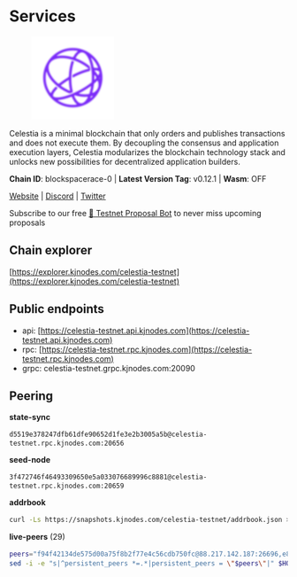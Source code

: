 # Services

<figure><img src="https://raw.githubusercontent.com/kj89/cosmos-images/main/logos/celestia.png" width="150" alt=""><figcaption></figcaption></figure>

Celestia is a minimal blockchain that only orders and publishes transactions and  does not execute them. By decoupling the consensus and application execution layers,  Celestia modularizes the blockchain technology stack and unlocks new possibilities  for decentralized application builders.

**Chain ID**: blockspacerace-0 | **Latest Version Tag**: v0.12.1 | **Wasm**: OFF

[Website](https://celestia.org) | [Discord](https://discord.gg/celestiacommunity) | [Twitter](https://twitter.com/CelestiaOrg)



Subscribe to our free [🤖 Testnet Proposal Bot](https://t.me/kjnodes_testnet_proposal_bot) to never miss upcoming proposals


## Chain explorer
[https://explorer.kjnodes.com/celestia-testnet](https://explorer.kjnodes.com/celestia-testnet)

## Public endpoints

* api: [https://celestia-testnet.api.kjnodes.com](https://celestia-testnet.api.kjnodes.com)
* rpc: [https://celestia-testnet.rpc.kjnodes.com](https://celestia-testnet.rpc.kjnodes.com)
* grpc: celestia-testnet.grpc.kjnodes.com:20090

## Peering

**state-sync**

```text
d5519e378247dfb61dfe90652d1fe3e2b3005a5b@celestia-testnet.rpc.kjnodes.com:20656
```

**seed-node**

```text
3f472746f46493309650e5a033076689996c8881@celestia-testnet.rpc.kjnodes.com:20659
```

**addrbook**
```bash
curl -Ls https://snapshots.kjnodes.com/celestia-testnet/addrbook.json > $HOME/.celestia-app/config/addrbook.json
```

**live-peers** (29)
```bash
peers="f94f42134de575d00a75f8b2f77e4c56cdb750fc@88.217.142.187:26696,e85b086d236a2c9a4d285e6d44126bb6fc6a1555@131.153.158.209:26656,92e7087b3dec79fb2b8105e5a61935d28927d511@45.83.104.218:2000,a20a5f47307049619d2fe689f3c33f1f7ab9470c@162.55.245.144:2130,2b8f5b788108c593378ce0dad8faff180b854cb4@185.56.139.86:26656,e4fa11cfb413d69d95dc90a0e12125b091b1d574@51.158.115.159:26656,24770b73138ee6a2113e4c35b5e3525749c21350@109.238.11.182:26656,fb9fc76ee67cd021b913752b49560dd9184688f2@135.181.216.215:36656,cb0c8eab8b18c4c6a2d0cc030d1b0787656b61bb@65.108.137.39:26656,38a3604c87e19301b2a028ef0b4a0735014de749@64.25.109.145:26656,9497e0c783d5cb9b18f6addfcf2f25cdc4d5d1a2@148.113.153.79:36656,721d15a87ce8b3062284614def3c32b72019de5b@35.206.161.204:26656,768ac4ece936ca4eb01b763c119edb74c53b58b2@135.181.26.67:26656,0293f2cf7184da95bc6ea6ff31c7e97578b9c7ff@65.109.106.95:26656,3ef426538e3b8bfa274aa9a442583bbbda71942f@185.144.99.12:26656,508706c7c37a7a5e4c99c4581d9334cbad34cb86@37.27.2.226:26656,aa0f4f7f63460c19b448004283b6d3ffc682e443@65.109.38.111:11656,5fa6853eb52bc3a5ff1fe56b988515d16644819a@65.21.232.33:2000,afa8e3de3c304db0fae0113428c1747081df35a2@194.163.134.232:26656,8f14ec71e1d712c912c27485a169c2519628cfb6@185.225.232.196:21656,7a89c8c63ee0a305d236eabb435ea54f1c08d3dd@125.143.190.194:17002,e225815e3da7a26d712c074045977034a901bbc0@5.9.106.214:26686,10c84789386c2ee3aacd8e09f04b78fac14fb3d7@209.126.86.119:26656,d5519e378247dfb61dfe90652d1fe3e2b3005a5b@65.109.68.190:20656,af66f28f19f747bd2b5a18d91d143dc8e035f86a@47.147.226.228:52656,d3c0e1867ba635328dc019f1464acf1903f446a5@13.208.144.128:16656,dc76534dfede17c47ec162fce0937b446a627820@206.189.92.202:26656,2b749c2f0dd5953eeb5379c7ae7a15ed1020f7e5@135.181.136.124:26656,fedea9723696360d429a23792225594779cc7cd7@65.108.231.124:11656"
sed -i -e "s|^persistent_peers *=.*|persistent_peers = \"$peers\"|" $HOME/.celestia-app/config/config.toml
```
